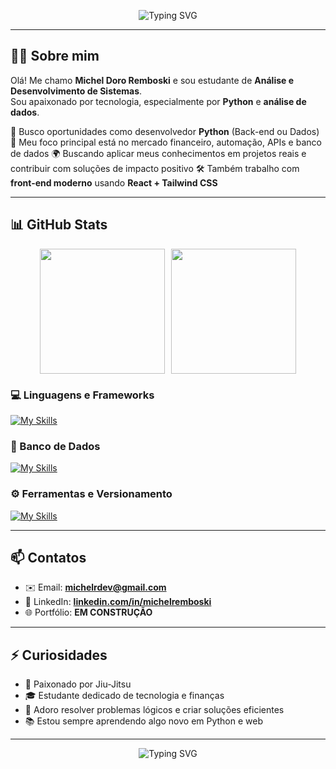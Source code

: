 <p align="center">
  <img src="https://readme-typing-svg.demolab.com?font=Fira+Code&size=22&pause=1000&color=00F7FF&center=true&vCenter=true&width=440&lines=Desenvolvedor+Python+e+Front-end;Estudante+de+ADS+%F0%9F%93%9A;Apaixonado+por+tecnologia+e+dados" alt="Typing SVG" />
</p>

---



## 👨‍💻 Sobre mim

Olá! Me chamo **Michel Doro Remboski** e sou estudante de **Análise e Desenvolvimento de Sistemas**.  
Sou apaixonado por tecnologia, especialmente por **Python** e **análise de dados**.

📍 Busco oportunidades como desenvolvedor **Python** (Back-end ou Dados)  
🎯 Meu foco principal está no mercado financeiro, automação, APIs e banco de dados 
🌍 Buscando aplicar meus conhecimentos em projetos reais e contribuir com soluções de impacto positivo 
🛠️ Também trabalho com **front-end moderno** usando **React + Tailwind CSS**

---
## 📊 GitHub Stats

<div align="center" style="display: flex; justify-content: center; gap: 10px;">
  <a href="https://github.com/anuraghazra/github-readme-stats">
    <img height="200" src="https://github-readme-stats.vercel.app/api?username=mremboski&theme=radical&card_width=420" />
  </a>
  <a href="https://github.com/anuraghazra/convoychat">
    <img height="200" src="https://github-readme-stats.vercel.app/api/top-langs?username=mremboski&layout=compact&langs_count=8&theme=radical&card_width=420" />
  </a>
</div>



### 💻 Linguagens e Frameworks

[![My Skills](https://skillicons.dev/icons?i=js,html,css,py,tailwind,react&perline=10)](https://skillicons.dev)

### 🧠 Banco de Dados

[![My Skills](https://skillicons.dev/icons?i=mysql,mongodb)](https://skillicons.dev)

### ⚙️ Ferramentas e Versionamento

[![My Skills](https://skillicons.dev/icons?i=vscode,pycharm,git,github&perline=10)](https://skillicons.dev)

---

## 📫 Contatos

- ✉️ Email: **michelrdev@gmail.com**
- 💼 LinkedIn: **[linkedin.com/in/michelremboski](https://linkedin.com/in/michel-remboski-0a8890229)**
- 🌐 Portfólio: **EM CONSTRUÇÃO**

---

## ⚡ Curiosidades

- 🥋 Paixonado por Jiu-Jitsu
- 🎓 Estudante dedicado de tecnologia e finanças
- 🧩 Adoro resolver problemas lógicos e criar soluções eficientes
- 📚 Estou sempre aprendendo algo novo em Python e web

---

<p align="center">
  <img src="https://readme-typing-svg.demolab.com?font=Fira+Code&size=22&pause=1000&color=00F7FF&center=true&vCenter=true&width=460&lines=Obrigado+por+Acessar+Meu+Perfil+%F0%9F%93%9A" alt="Typing SVG" />
</p>

